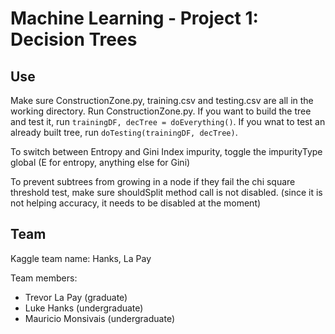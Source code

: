 # Machine Learning - Project 1: Decision Trees

## Use

Make sure ConstructionZone.py, training.csv and testing.csv are all in the working directory. Run ConstructionZone.py. If you want to build the tree and test it, run `trainingDF, decTree = doEverything()`. If you wnat to test an already built tree, run `doTesting(trainingDF, decTree)`.

To switch between Entropy and Gini Index impurity, toggle the 
impurityType global (E for entropy, anything else for Gini)

To prevent subtrees from growing in a node if they fail the chi
square threshold test, make sure shouldSplit method call is not
disabled. (since it is not helping accuracy, it needs to be
disabled at the moment)

## Team

Kaggle team name: Hanks, La Pay

Team members:

- Trevor La Pay (graduate)
- Luke Hanks (undergraduate)
- Mauricio Monsivais (undergraduate)
